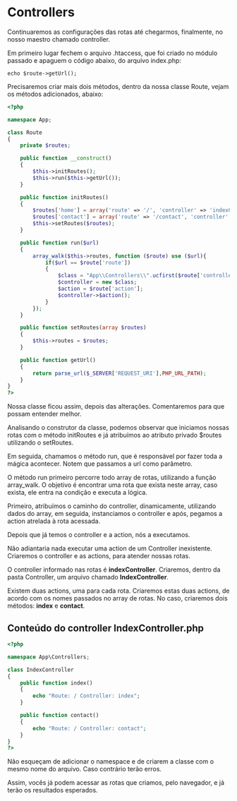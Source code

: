 # Controllers

Continuaremos as configurações das rotas até chegarmos, finalmente, no nosso maestro chamado controller.

Em primeiro lugar fechem o arquivo .htaccess, que foi criado no módulo passado e apaguem o código abaixo, do arquivo index.php:

`echo $route->getUrl();`

Precisaremos criar mais dois métodos, dentro da nossa classe Route, vejam os métodos adicionados, abaixo:

```php
<?php

namespace App;

class Route
{
    private $routes;

    public function __construct()
    {
        $this->initRoutes();
        $this->run($this->getUrl());
    }

    public function initRoutes()
    {
        $routes['home'] = array('route' => '/', 'controller' => 'indexController', 'action' => 'index');
        $routes['contact'] = array('route' => '/contact', 'controller' => 'indexController', 'action' => 'contact');
        $this->setRoutes($routes);
    }

    public function run($url)
    {
        array_walk($this->routes, function ($route) use ($url){
            if($url == $route['route'])
            {
                $class = "App\\Controllers\\".ucfirst($route['controller']);
                $controller = new $class;
                $action = $route['action'];
                $controller->$action();
            }
        });
    }

    public function setRoutes(array $routes)
    {
        $this->routes = $routes;
    }

    public function getUrl()
    {
        return parse_url($_SERVER['REQUEST_URI'],PHP_URL_PATH);
    }
}
?>
```

Nossa classe ficou assim, depois das alterações. Comentaremos para que possam entender melhor.

Analisando o construtor da classe, podemos observar que iniciamos nossas rotas com o método initRoutes e já atribuímos ao atributo privado $routes utilizando o setRoutes.

Em seguida, chamamos o método run, que é responsável por fazer toda a mágica acontecer. Notem que passamos a url como parâmetro.

O método run primeiro percorre todo array de rotas, utilizando a função array_walk. O objetivo é encontrar uma rota que exista neste array, caso exista, ele entra na condição e executa a lógica.

Primeiro, atribuímos o caminho do controller, dinamicamente, utilizando dados do array, em seguida,  instanciamos o controller e após, pegamos a action atrelada à rota acessada.

Depois que já temos o controller e a action, nós a executamos.

Não adiantaria nada executar uma action de um Controller inexistente. Criaremos o controller e as actions, para atender nossas rotas.

O controller informado nas rotas é **indexController**. Criaremos, dentro da pasta Controller, um arquivo chamado **IndexController**.

Existem duas actions, uma para cada rota. Criaremos estas duas actions, de acordo com os nomes passados no array de rotas. No caso, criaremos dois métodos: **index** e **contact**.

## Conteúdo do controller IndexController.php

```php
<?php

namespace App\Controllers;

class IndexController
{
    public function index()
    {
        echo "Route: / Controller: index";
    }

    public function contact()
    {
        echo "Route: / Controller: contact";
    }
}
?>
```

Não esqueçam de adicionar o namespace e  de criarem a classe com o mesmo nome do arquivo. Caso contrário terão erros.

Assim, vocês já podem acessar as rotas que criamos, pelo navegador, e já terão os resultados esperados.
